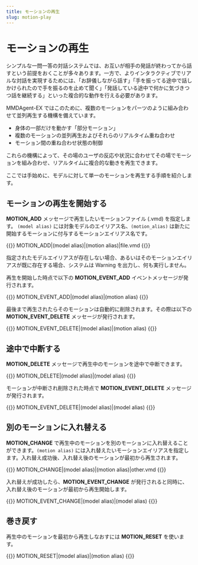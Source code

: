 ```yaml
---
title: モーションの再生
slug: motion-play
---
```

# モーションの再生

シンプルな一問一答の対話システムでは、お互いが相手の発話が終わってから話すという前提をおくことが多々あります。一方で、よりインタラクティブでリアルな対話を実現するためには、「お辞儀しながら話す」「手を振ってる途中で話しかけられたので手を振るのを止めて聞く」「発話している途中で何かに気づきつつ話を継続する」といった複合的な動作を行える必要があります。

MMDAgent-EX ではこのために、複数のモーションをパーツのように組み合わせて並列再生する機構を備えています。

- 身体の一部だけを動かす「部分モーション」
- 複数のモーションの並列再生およびそれらのリアルタイム重ね合わせ
- モーション間の重ね合わせ状態の制御

これらの機構によって、その場のユーザの反応や状況に合わせてその場でモーションを組み合わせ、リアルタイムに複合的な動きを再生できます。

ここでは手始めに、モデルに対して単一のモーションを再生する手順を紹介します。

## モーションの再生を開始する

**MOTION_ADD** メッセージで再生したいモーションファイル (.vmd) を指定します。
`(model alias)` には対象モデルのエイリアス名、`(motion_alias)` は新たに開始するモーションに付与するモーションエイリアス名です。

{{<message>}}
MOTION_ADD|(model alias)|(motion alias)|file.vmd
{{</message>}}

指定されたモデルエイリアスが存在しない場合、あるいはそのモーションエイリアスが既に存在する場合、システムは Warning を出力し、何も実行しません。

再生を開始した時点で以下の **MOTION_EVENT_ADD** イベントメッセージが発行されます。

{{<message>}}
MOTION_EVENT_ADD|(model alias)|(motion alias)
{{</message>}}

最後まで再生されたらそのモーションは自動的に削除されます。その際は以下の **MOTION_EVENT_DELETE** メッセージが発行されます。

{{<message>}}
MOTION_EVENT_DELETE|(model alias)|(motion alias)
{{</message>}}

## 途中で中断する

**MOTION_DELETE** メッセージで再生中のモーションを途中で中断できます。

{{<message>}}
MOTION_DELETE|(model alias)|(model alias)
{{</message>}}

モーションが中断され削除された時点で **MOTION_EVENT_DELETE** メッセージが発行されます。

{{<message>}}
MOTION_EVENT_DELETE|(model alias)|(model alias)
{{</message>}}

## 別のモーションに入れ替える

**MOTION_CHANGE** で再生中のモーションを別のモーションに入れ替えることができます。`(motion alias)` には入れ替えたいモーションエイリアスを指定します。入れ替え成功後、入れ替え後のモーションが最初から再生されます。

{{<message>}}
MOTION_CHANGE|(model alias)|(motion alias)|other.vmd
{{</message>}}

入れ替えが成功したら、**MOTION_EVENT_CHANGE** が発行されると同時に、入れ替え後のモーションが最初から再生開始します。

{{<message>}}
MOTION_EVENT_CHANGE|(model alias)|(model alias)
{{</message>}}

## 巻き戻す

再生中のモーションを最初から再生しなおすには **MOTION_RESET** を使います。

{{<message>}}
MOTION_RESET|(model alias)|(motion alias)
{{</message>}}

